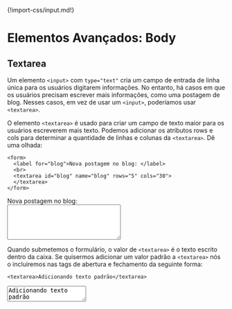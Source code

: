 {!import-css/input.md!}

# Elementos Avançados: Body

## Textarea

Um elemento `<input>` com `type="text"` cria um campo de entrada de linha única para os usuários digitarem informações. No entanto, há casos em que os usuários precisam escrever mais informações, como uma postagem de blog. Nesses casos, em vez de usar um `<input>`, poderíamos usar `<textarea>`.

O elemento `<textarea>` é usado para criar um campo de texto maior para os usuários escreverem mais texto. Podemos adicionar os atributos rows e cols para determinar a quantidade de linhas e colunas da `<textarea>`. Dê uma olhada:

```
<form>
  <label for="blog">Nova postagem no blog: </label>
  <br>
  <textarea id="blog" name="blog" rows="5" cols="30">
  </textarea>
</form>
```

<form>
  <label for="blog">Nova postagem no blog: </label>
  <br>
  <textarea class="border" id="blog" name="blog" rows="5" cols="30">
  </textarea>
</form>

Quando submetemos o formulário, o valor de `<textarea>` é o texto escrito dentro da caixa. Se quisermos adicionar um valor padrão a `<textarea>` nós o incluiremos nas tags de abertura e fechamento da seguinte forma:

```
<textarea>Adicionando texto padrão</textarea>
```

<textarea>Adicionando texto padrão</textarea>
